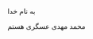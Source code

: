 به نام خدا

محمد مهدی عسگری هستم

<!---
Mohammad-Mahdi82/Mohammad-Mahdi82 is a ✨ special ✨ repository because its `README.md` (this file) appears on your GitHub profile.
You can click the Preview link to take a look at your changes.
--->
